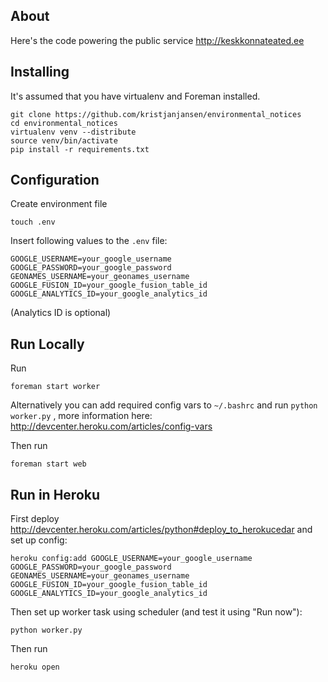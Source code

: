 ## About 

Here's the code powering the public service http://keskkonnateated.ee

## Installing

It's assumed that you have virtualenv and Foreman installed.

```
git clone https://github.com/kristjanjansen/environmental_notices
cd environmental_notices
virtualenv venv --distribute
source venv/bin/activate
pip install -r requirements.txt
```

## Configuration

Create environment file
```
touch .env
```

Insert following values to the ```.env``` file:
```
GOOGLE_USERNAME=your_google_username
GOOGLE_PASSWORD=your_google_password
GEONAMES_USERNAME=your_geonames_username
GOOGLE_FUSION_ID=your_google_fusion_table_id
GOOGLE_ANALYTICS_ID=your_google_analytics_id
```

(Analytics ID is optional)


## Run Locally

Run
```
foreman start worker
```

Alternatively you can add required config vars to ```~/.bashrc``` and run ```python worker.py``` , more information here: http://devcenter.heroku.com/articles/config-vars

Then run

```
foreman start web
```

## Run in Heroku

First deploy http://devcenter.heroku.com/articles/python#deploy_to_herokucedar and set up config:

```
heroku config:add GOOGLE_USERNAME=your_google_username GOOGLE_PASSWORD=your_google_password GEONAMES_USERNAME=your_geonames_username GOOGLE_FUSION_ID=your_google_fusion_table_id
GOOGLE_ANALYTICS_ID=your_google_analytics_id
```

Then set up worker task using scheduler (and test it using "Run now"):
```
python worker.py
```

Then run
```
heroku open
```